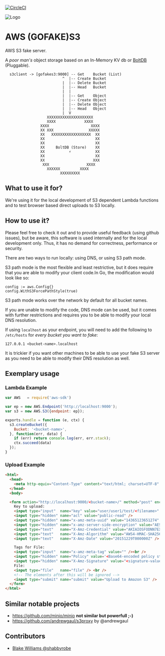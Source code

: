 [![CircleCI](https://circleci.com/gh/johannesboyne/gofakes3.svg?style=svg)](https://circleci.com/gh/johannesboyne/gofakes3)

![Logo](/GoFakeS3.png)
# AWS (GOFAKE)S3 

AWS S3 fake server.

A _poor man's_ object storage based on an In-Memory KV db or [BoltDB](https://github.com/boltdb/bolt) (Pluggable).

```
  s3client -> [gofakes3:9000] -- Get    Bucket (List)
                          ^  |-- Create Bucket
                          |  |-- Delete Bucket
                          |  |-- Head   Bucket
                          |  |
                          |  |-- Get    Object
                          |  |-- Create Object
                          |  |-- Delete Object
                          |  |-- Head   Object
                          |  V
                   XXXXXXXXXXXXXXXXXXXXX
                   XXXX             XXXX
                XXXX                   XXXX
                XX XXX                XXXXX
                XX   XXXXXXXXXXXXXXXXXX  XX
                XX                       XX
                XX                       XX
                XX     BoltDB (Store)    XX
                XX           ⚡️           XX
                XX                       XX
                XX                      XXX
                 XXX                 XXXX
                   XXXXXX         XXXX
                         XXXXXXXXX
```

## What to use it for?

We're using it for the local development of S3 dependent Lambda functions and to test browser based direct uploads to S3 locally.

## How to use it?

Please feel free to check it out and to provide useful feedback (using github
issues), but be aware, this software is used internally and for the local
development only. Thus, it has no demand for correctness, performance or
security.

There are two ways to run locally: using DNS, or using S3 path mode.

S3 path mode is the most flexible and least restrictive, but it does require that you
are able to modify your client code.In Go, the modification would look like so:
    
	config := aws.Config{}
	config.WithS3ForcePathStyle(true)

S3 path mode works over the network by default for all bucket names.

If you are unable to modify the code, DNS mode can be used, but it comes with further
restrictions and requires you to be able to modify your local DNS resolution.

If using `localhost` as your endpoint, you will need to add the following to
`/etc/hosts` for *every bucket you want to fake*:

    127.0.0.1 <bucket-name>.localhost

It is trickier if you want other machines to be able to use your fake S3 server
as you need to be able to modify their DNS resolution as well.


## Exemplary usage

### Lambda Example

```javascript
var AWS   = require('aws-sdk')

var ep = new AWS.Endpoint('http://localhost:9000');
var s3 = new AWS.S3({endpoint: ep});

exports.handle = function (e, ctx) {
  s3.createBucket({
    Bucket: '<bucket-name>',
  }, function(err, data) {
    if (err) return console.log(err, err.stack);
    ctx.succeed(data)
  });
}
```

### Upload Example

```html
<html>
  <head>
    <meta http-equiv="Content-Type" content="text/html; charset=UTF-8" />
  </head>
  <body>

  <form action="http://localhost:9000/<bucket-name>/" method="post" enctype="multipart/form-data">
    Key to upload: 
    <input type="input"  name="key" value="user/user1/test/<filename>" /><br />
    <input type="hidden" name="acl" value="public-read" />
    <input type="hidden" name="x-amz-meta-uuid" value="14365123651274" /> 
    <input type="hidden" name="x-amz-server-side-encryption" value="AES256" /> 
    <input type="text"   name="X-Amz-Credential" value="AKIAIOSFODNN7EXAMPLE/20151229/us-east-1/s3/aws4_request" />
    <input type="text"   name="X-Amz-Algorithm" value="AWS4-HMAC-SHA256" />
    <input type="text"   name="X-Amz-Date" value="20151229T000000Z" />

    Tags for File: 
    <input type="input"  name="x-amz-meta-tag" value="" /><br />
    <input type="hidden" name="Policy" value='<Base64-encoded policy string>' />
    <input type="hidden" name="X-Amz-Signature" value="<signature-value>" />
    File: 
    <input type="file"   name="file" /> <br />
    <!-- The elements after this will be ignored -->
    <input type="submit" name="submit" value="Upload to Amazon S3" />
  </form>
</html>
```

## Similar notable projects

- https://github.com/minio/minio **not similar but powerfull ;-)**
- https://github.com/andrewgaul/s3proxy by @andrewgaul

## Contributors

- [Blake Williams @shabbyrobe](https://github.com/shabbyrobe)
